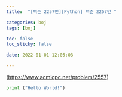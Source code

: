 ```yaml
---
title:  "[백준 2257번][Python] 백준 2257번 "

categories: boj
tags: [boj]

toc: false
toc_sticky: false

date: 2022-01-01 12:05:03

---
```

(https://www.acmicpc.net/problem/2557)  


```python
print ("Hello World!")
```